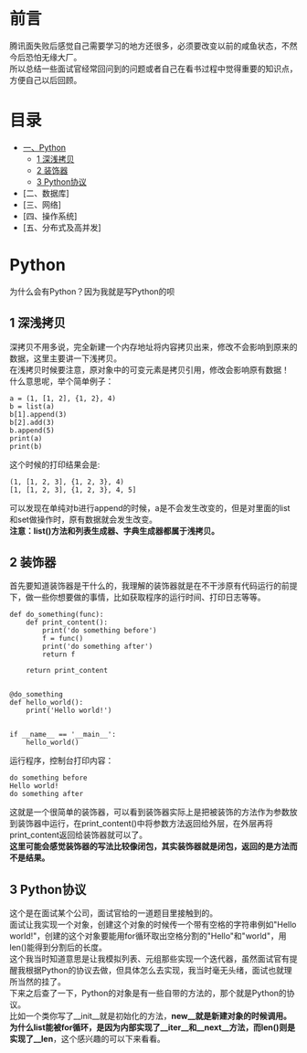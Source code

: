 # 前言
腾讯面失败后感觉自己需要学习的地方还很多，必须要改变以前的咸鱼状态，不然今后恐怕无缘大厂。<br>
所以总结一些面试官经常回问到的问题或者自己在看书过程中觉得重要的知识点，方便自己以后回顾。<br>

# 目录
* [一、Python](#Python)
    * [1 深浅拷贝](#1-深浅拷贝)
    * [2 装饰器](#2-装饰器)
    * [3 Python协议](#3-Python协议)
* [二、数据库]
* [三、网络]
* [四、操作系统]
* [五、分布式及高并发]

# Python
为什么会有Python？因为我就是写Python的呗
## 1 深浅拷贝
深拷贝不用多说，完全新建一个内存地址将内容拷贝出来，修改不会影响到原来的数据，这里主要讲一下浅拷贝。<br>
在浅拷贝时候要注意，原对象中的可变元素是拷贝引用，修改会影响原有数据！<br>
什么意思呢，举个简单例子：<br>
```
a = (1, [1, 2], {1, 2}, 4)
b = list(a)
b[1].append(3)
b[2].add(3)
b.append(5)
print(a)
print(b)
```
这个时候的打印结果会是:<br>
```
(1, [1, 2, 3], {1, 2, 3}, 4)
[1, [1, 2, 3], {1, 2, 3}, 4, 5]
```
可以发现在单纯对b进行append的时候，a是不会发生改变的，但是对里面的list和set做操作时，原有数据就会发生改变。<br>
__注意：list()方法和列表生成器、字典生成器都属于浅拷贝。__<br>

## 2 装饰器
首先要知道装饰器是干什么的，我理解的装饰器就是在不干涉原有代码运行的前提下，做一些你想要做的事情，比如获取程序的运行时间、打印日志等等。
```
def do_something(func):
    def print_content():
        print('do something before')
        f = func()
        print('do something after')
        return f

    return print_content


@do_something
def hello_world():
    print('Hello world!')


if __name__ == '__main__':
    hello_world()
```
运行程序，控制台打印内容：
```
do something before
Hello world!
do something after
```
这就是一个很简单的装饰器，可以看到装饰器实际上是把被装饰的方法作为参数放到装饰器中运行，在print_content()中将参数方法返回给外层，在外层再将print_content返回给装饰器就可以了。<br>
__这里可能会感觉装饰器的写法比较像闭包，其实装饰器就是闭包，返回的是方法而不是结果。__<br>

## 3 Python协议
这个是在面试某个公司，面试官给的一道题目里接触到的。<br>
面试让我实现一个对象，创建这个对象的时候传一个带有空格的字符串例如"Hello world!"，创建的这个对象要能用for循环取出空格分割的"Hello"和"world"，用len()能得到分割后的长度。<br>
这个我当时知道意思是让我模拟列表、元组那些实现一个迭代器，虽然面试官有提醒我根据Python的协议去做，但具体怎么去实现，我当时毫无头绪，面试也就理所当然的挂了。<br>
下来之后查了一下，Python的对象是有一些自带的方法的，那个就是Python的协议。<br>
比如一个类你写了__init__就是初始化的方法，__new__就是新建对象的时候调用。<br>
为什么list能被for循环，是因为内部实现了__iter__和__next__方法，而len()则是实现了__len__，这个感兴趣的可以下来看看。<br>
